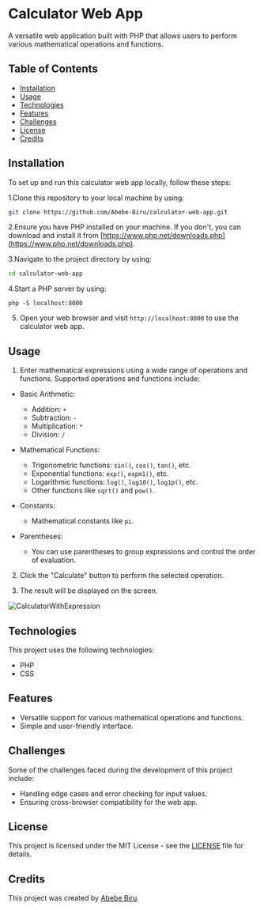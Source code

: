 # Calculator Web App

A versatile web application built with PHP that allows users to perform various mathematical operations and functions.

## Table of Contents

- [Installation](#installation)
- [Usage](#usage)
- [Technologies](#technologies)
- [Features](#features)
- [Challenges](#challenges)
- [License](#license)
- [Credits](#credits)

<a name="installation"></a>

## Installation

To set up and run this calculator web app locally, follow these steps:

1.Clone this repository to your local machine by using:

```bash
git clone https://github.com/Abebe-Biru/calculator-web-app.git
```

2.Ensure you have PHP installed on your machine. If you don't, you can download and install it from [https://www.php.net/downloads.php](https://www.php.net/downloads.php).

3.Navigate to the project directory by using:

```bash
cd calculator-web-app
```

4.Start a PHP server by using:

```
php -S localhost:8000
```

5. Open your web browser and visit `http://localhost:8000` to use the calculator web app.

<a name="usage"></a>

## Usage

1. Enter mathematical expressions using a wide range of operations and functions. Supported operations and functions include:

- Basic Arithmetic:
  - Addition: `+`
  - Subtraction: `-`
  - Multiplication: `*`
  - Division: `/`

- Mathematical Functions:
  - Trigonometric functions: `sin()`, `cos()`, `tan()`, etc.
  - Exponential functions: `exp()`, `expm1()`, etc.
  - Logarithmic functions: `log()`, `log10()`, `log1p()`, etc.
  - Other functions like `sqrt()` and `pow()`.

- Constants:
  - Mathematical constants like `pi`.

- Parentheses:
  - You can use parentheses to group expressions and control the order of evaluation.

2. Click the "Calculate" button to perform the selected operation.

3. The result will be displayed on the screen.

<!-- ![Calculator](https://i.imgur.com/kdBf903.png) -->
![CalculatorWithExpression](https://i.imgur.com/zqeQVBh.png)

<a name="technologies"></a>

## Technologies

This project uses the following technologies:

- PHP
- CSS

<a name="features"></a>

## Features

- Versatile support for various mathematical operations and functions.
- Simple and user-friendly interface.

<a name="challenges"></a>

## Challenges

Some of the challenges faced during the development of this project include:

- Handling edge cases and error checking for input values.
- Ensuring cross-browser compatibility for the web app.

<a name="license"></a>

## License

This project is licensed under the MIT License - see the [LICENSE](LICENSE) file for details.

<a name="credits"></a>

## Credits

This project was created by [Abebe Biru](https://www.linkedin.com/in/abebe-biru/).
